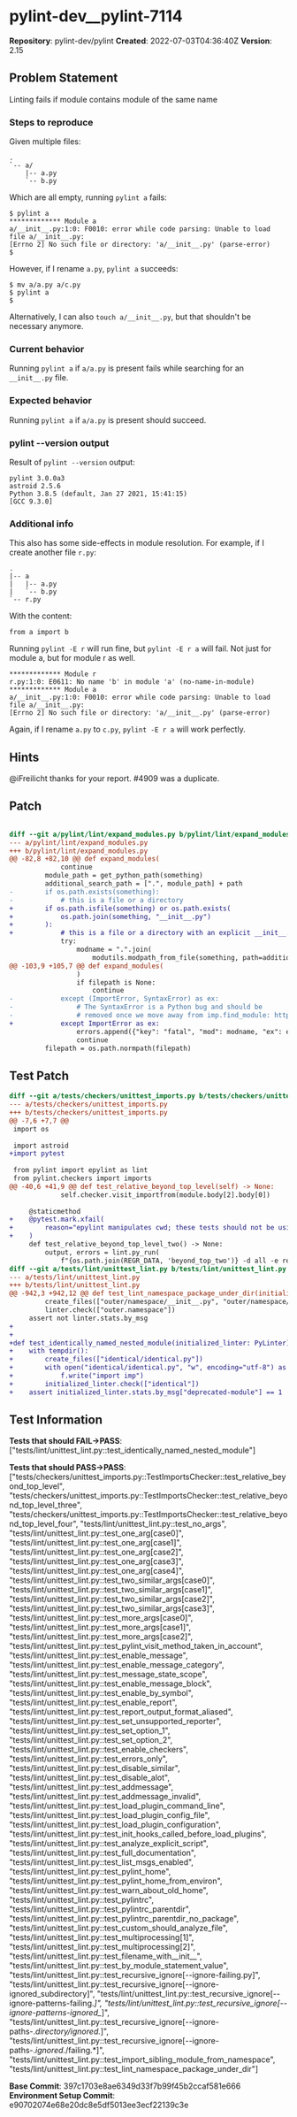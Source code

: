 # pylint-dev__pylint-7114

**Repository**: pylint-dev/pylint
**Created**: 2022-07-03T04:36:40Z
**Version**: 2.15

## Problem Statement

Linting fails if module contains module of the same name
### Steps to reproduce

Given multiple files:
```
.
`-- a/
    |-- a.py
    `-- b.py
```
Which are all empty, running `pylint a` fails:

```
$ pylint a
************* Module a
a/__init__.py:1:0: F0010: error while code parsing: Unable to load file a/__init__.py:
[Errno 2] No such file or directory: 'a/__init__.py' (parse-error)
$
```

However, if I rename `a.py`, `pylint a` succeeds:

```
$ mv a/a.py a/c.py
$ pylint a
$
```
Alternatively, I can also `touch a/__init__.py`, but that shouldn't be necessary anymore.

### Current behavior

Running `pylint a` if `a/a.py` is present fails while searching for an `__init__.py` file.

### Expected behavior

Running `pylint a` if `a/a.py` is present should succeed.

### pylint --version output

Result of `pylint --version` output:

```
pylint 3.0.0a3
astroid 2.5.6
Python 3.8.5 (default, Jan 27 2021, 15:41:15) 
[GCC 9.3.0]
```

### Additional info

This also has some side-effects in module resolution. For example, if I create another file `r.py`:

```
.
|-- a
|   |-- a.py
|   `-- b.py
`-- r.py
```

With the content:

```
from a import b
```

Running `pylint -E r` will run fine, but `pylint -E r a` will fail. Not just for module a, but for module r as well.

```
************* Module r
r.py:1:0: E0611: No name 'b' in module 'a' (no-name-in-module)
************* Module a
a/__init__.py:1:0: F0010: error while code parsing: Unable to load file a/__init__.py:
[Errno 2] No such file or directory: 'a/__init__.py' (parse-error)
```

Again, if I rename `a.py` to `c.py`, `pylint -E r a` will work perfectly.


## Hints

@iFreilicht thanks for your report.
#4909 was a duplicate.

## Patch

```diff

diff --git a/pylint/lint/expand_modules.py b/pylint/lint/expand_modules.py
--- a/pylint/lint/expand_modules.py
+++ b/pylint/lint/expand_modules.py
@@ -82,8 +82,10 @@ def expand_modules(
             continue
         module_path = get_python_path(something)
         additional_search_path = [".", module_path] + path
-        if os.path.exists(something):
-            # this is a file or a directory
+        if os.path.isfile(something) or os.path.exists(
+            os.path.join(something, "__init__.py")
+        ):
+            # this is a file or a directory with an explicit __init__.py
             try:
                 modname = ".".join(
                     modutils.modpath_from_file(something, path=additional_search_path)
@@ -103,9 +105,7 @@ def expand_modules(
                 )
                 if filepath is None:
                     continue
-            except (ImportError, SyntaxError) as ex:
-                # The SyntaxError is a Python bug and should be
-                # removed once we move away from imp.find_module: https://bugs.python.org/issue10588
+            except ImportError as ex:
                 errors.append({"key": "fatal", "mod": modname, "ex": ex})
                 continue
         filepath = os.path.normpath(filepath)


```

## Test Patch

```diff
diff --git a/tests/checkers/unittest_imports.py b/tests/checkers/unittest_imports.py
--- a/tests/checkers/unittest_imports.py
+++ b/tests/checkers/unittest_imports.py
@@ -7,6 +7,7 @@
 import os
 
 import astroid
+import pytest
 
 from pylint import epylint as lint
 from pylint.checkers import imports
@@ -40,6 +41,9 @@ def test_relative_beyond_top_level(self) -> None:
             self.checker.visit_importfrom(module.body[2].body[0])
 
     @staticmethod
+    @pytest.mark.xfail(
+        reason="epylint manipulates cwd; these tests should not be using epylint"
+    )
     def test_relative_beyond_top_level_two() -> None:
         output, errors = lint.py_run(
             f"{os.path.join(REGR_DATA, 'beyond_top_two')} -d all -e relative-beyond-top-level",
diff --git a/tests/lint/unittest_lint.py b/tests/lint/unittest_lint.py
--- a/tests/lint/unittest_lint.py
+++ b/tests/lint/unittest_lint.py
@@ -942,3 +942,12 @@ def test_lint_namespace_package_under_dir(initialized_linter: PyLinter) -> None:
         create_files(["outer/namespace/__init__.py", "outer/namespace/module.py"])
         linter.check(["outer.namespace"])
     assert not linter.stats.by_msg
+
+
+def test_identically_named_nested_module(initialized_linter: PyLinter) -> None:
+    with tempdir():
+        create_files(["identical/identical.py"])
+        with open("identical/identical.py", "w", encoding="utf-8") as f:
+            f.write("import imp")
+        initialized_linter.check(["identical"])
+    assert initialized_linter.stats.by_msg["deprecated-module"] == 1

```

## Test Information

**Tests that should FAIL→PASS**: ["tests/lint/unittest_lint.py::test_identically_named_nested_module"]

**Tests that should PASS→PASS**: ["tests/checkers/unittest_imports.py::TestImportsChecker::test_relative_beyond_top_level", "tests/checkers/unittest_imports.py::TestImportsChecker::test_relative_beyond_top_level_three", "tests/checkers/unittest_imports.py::TestImportsChecker::test_relative_beyond_top_level_four", "tests/lint/unittest_lint.py::test_no_args", "tests/lint/unittest_lint.py::test_one_arg[case0]", "tests/lint/unittest_lint.py::test_one_arg[case1]", "tests/lint/unittest_lint.py::test_one_arg[case2]", "tests/lint/unittest_lint.py::test_one_arg[case3]", "tests/lint/unittest_lint.py::test_one_arg[case4]", "tests/lint/unittest_lint.py::test_two_similar_args[case0]", "tests/lint/unittest_lint.py::test_two_similar_args[case1]", "tests/lint/unittest_lint.py::test_two_similar_args[case2]", "tests/lint/unittest_lint.py::test_two_similar_args[case3]", "tests/lint/unittest_lint.py::test_more_args[case0]", "tests/lint/unittest_lint.py::test_more_args[case1]", "tests/lint/unittest_lint.py::test_more_args[case2]", "tests/lint/unittest_lint.py::test_pylint_visit_method_taken_in_account", "tests/lint/unittest_lint.py::test_enable_message", "tests/lint/unittest_lint.py::test_enable_message_category", "tests/lint/unittest_lint.py::test_message_state_scope", "tests/lint/unittest_lint.py::test_enable_message_block", "tests/lint/unittest_lint.py::test_enable_by_symbol", "tests/lint/unittest_lint.py::test_enable_report", "tests/lint/unittest_lint.py::test_report_output_format_aliased", "tests/lint/unittest_lint.py::test_set_unsupported_reporter", "tests/lint/unittest_lint.py::test_set_option_1", "tests/lint/unittest_lint.py::test_set_option_2", "tests/lint/unittest_lint.py::test_enable_checkers", "tests/lint/unittest_lint.py::test_errors_only", "tests/lint/unittest_lint.py::test_disable_similar", "tests/lint/unittest_lint.py::test_disable_alot", "tests/lint/unittest_lint.py::test_addmessage", "tests/lint/unittest_lint.py::test_addmessage_invalid", "tests/lint/unittest_lint.py::test_load_plugin_command_line", "tests/lint/unittest_lint.py::test_load_plugin_config_file", "tests/lint/unittest_lint.py::test_load_plugin_configuration", "tests/lint/unittest_lint.py::test_init_hooks_called_before_load_plugins", "tests/lint/unittest_lint.py::test_analyze_explicit_script", "tests/lint/unittest_lint.py::test_full_documentation", "tests/lint/unittest_lint.py::test_list_msgs_enabled", "tests/lint/unittest_lint.py::test_pylint_home", "tests/lint/unittest_lint.py::test_pylint_home_from_environ", "tests/lint/unittest_lint.py::test_warn_about_old_home", "tests/lint/unittest_lint.py::test_pylintrc", "tests/lint/unittest_lint.py::test_pylintrc_parentdir", "tests/lint/unittest_lint.py::test_pylintrc_parentdir_no_package", "tests/lint/unittest_lint.py::test_custom_should_analyze_file", "tests/lint/unittest_lint.py::test_multiprocessing[1]", "tests/lint/unittest_lint.py::test_multiprocessing[2]", "tests/lint/unittest_lint.py::test_filename_with__init__", "tests/lint/unittest_lint.py::test_by_module_statement_value", "tests/lint/unittest_lint.py::test_recursive_ignore[--ignore-failing.py]", "tests/lint/unittest_lint.py::test_recursive_ignore[--ignore-ignored_subdirectory]", "tests/lint/unittest_lint.py::test_recursive_ignore[--ignore-patterns-failing.*]", "tests/lint/unittest_lint.py::test_recursive_ignore[--ignore-patterns-ignored_*]", "tests/lint/unittest_lint.py::test_recursive_ignore[--ignore-paths-.*directory/ignored.*]", "tests/lint/unittest_lint.py::test_recursive_ignore[--ignore-paths-.*ignored.*/failing.*]", "tests/lint/unittest_lint.py::test_import_sibling_module_from_namespace", "tests/lint/unittest_lint.py::test_lint_namespace_package_under_dir"]

**Base Commit**: 397c1703e8ae6349d33f7b99f45b2ccaf581e666
**Environment Setup Commit**: e90702074e68e20dc8e5df5013ee3ecf22139c3e
